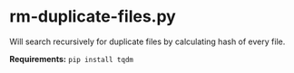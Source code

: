 # rm-duplicate-files.py
Will search recursively for duplicate files by calculating hash of every file.

**Requirements:**
```pip install tqdm```

